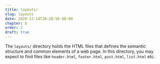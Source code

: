 ```yaml
---
title: layouts/
slug: layouts
date: 2020-12-14T20:20:56-08:00
chapter: b
order: 2
draft: true
---
```


The `layouts/` directory holds the HTML files that defines the semantic structure and common elements of a web page. In this directory, you may expect to find files like `header.html`, `footer.html`, `post.html`, `list.html` etc.
